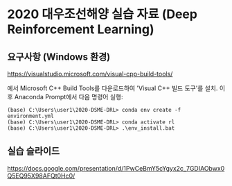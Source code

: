 # 2020 대우조선해양 실습 자료 (Deep Reinforcement Learning)

## 요구사항 (Windows 환경)

https://visualstudio.microsoft.com/visual-cpp-build-tools/

에서 Microsoft C++ Build Tools를 다운로드하여 'Visual C++ 빌드 도구'를 설치. 이후 Anaconda Prompt에서 다음 명령어 실행:

```
(base) C:\Users\user1\2020-DSME-DRL> conda env create -f environment.yml
(base) C:\Users\user1\2020-DSME-DRL> conda activate rl
(base) C:\Users\user1\2020-DSME-DRL> .\env_install.bat
```


## 실습 슬라이드

https://docs.google.com/presentation/d/1PwCeBmY5cYgyx2c_7GDIAObwx0Q5EQ95X98AFQt0Hc0/
